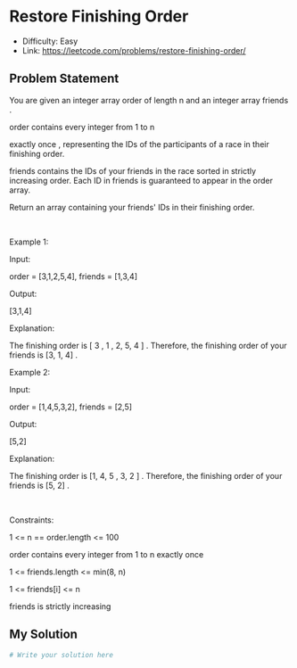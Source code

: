 # Restore Finishing Order
- Difficulty: Easy
- Link: https://leetcode.com/problems/restore-finishing-order/

## Problem Statement

You are given an integer array 
order
 of length 
n
 and an integer array 
friends
.




order
 contains every integer from 1 to 
n
 
exactly once
, representing the IDs of the participants of a race in their 
finishing
 order.


friends
 contains the IDs of your friends in the race 
sorted
 in strictly increasing order. Each ID in friends is guaranteed to appear in the 
order
 array.




Return an array containing your friends' IDs in their 
finishing
 order.


 


Example 1:




Input:
 
order = [3,1,2,5,4], friends = [1,3,4]


Output:
 
[3,1,4]


Explanation:


The finishing order is 
[
3
, 
1
, 2, 5, 
4
]
. Therefore, the finishing order of your friends is 
[3, 1, 4]
.




Example 2:




Input:
 
order = [1,4,5,3,2], friends = [2,5]


Output:
 
[5,2]


Explanation:


The finishing order is 
[1, 4, 
5
, 3, 
2
]
. Therefore, the finishing order of your friends is 
[5, 2]
.




 


Constraints:




1 <= n == order.length <= 100


order
 contains every integer from 1 to 
n
 exactly once


1 <= friends.length <= min(8, n)


1 <= friends[i] <= n


friends
 is strictly increasing

## My Solution

```python
# Write your solution here
```
